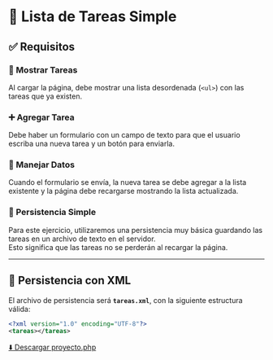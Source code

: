 # 📝 Lista de Tareas Simple

## ✅ Requisitos

### 📌 Mostrar Tareas
Al cargar la página, debe mostrar una lista desordenada (`<ul>`) con las tareas que ya existen.  

### ➕ Agregar Tarea
Debe haber un formulario con un campo de texto para que el usuario escriba una nueva tarea y un botón para enviarla.  

### 🔄 Manejar Datos
Cuando el formulario se envía, la nueva tarea se debe agregar a la lista existente y la página debe recargarse mostrando la lista actualizada.  

### 💾 Persistencia Simple
Para este ejercicio, utilizaremos una persistencia muy básica guardando las tareas en un archivo de texto en el servidor.  
Esto significa que las tareas no se perderán al recargar la página.  

---

## 📂 Persistencia con XML

El archivo de persistencia será **`tareas.xml`**, con la siguiente estructura válida:

```xml
<?xml version="1.0" encoding="UTF-8"?>
<tareas></tareas>

```

[⬇️ Descargar proyecto.php](https://github.com/Benemerito86/2doDAM/blob/main/optativa_dam/xml%2Bphp/optativa_dam/xml+php/index.php)
